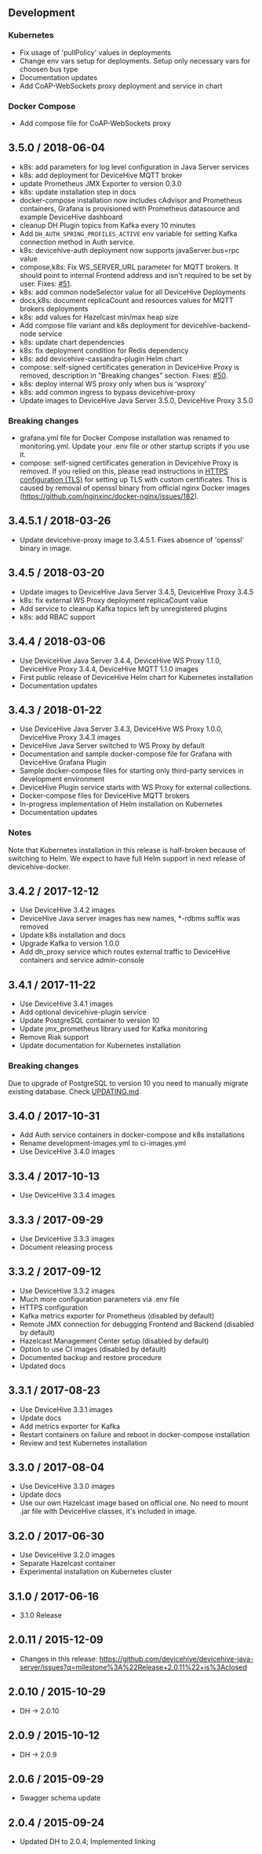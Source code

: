 ## Development

### Kubernetes
* Fix usage of 'pullPolicy' values in deployments
* Change env vars setup for deployments. Setup only necessary vars for choosen bus type
* Documentation updates
* Add CoAP-WebSockets proxy deployment and service in chart

### Docker Compose
* Add compose file for CoAP-WebSockets proxy

## 3.5.0 / 2018-06-04

* k8s: add parameters for log level configuration in Java Server services
* k8s: add deployment for DeviceHive MQTT broker
* update Prometheus JMX Exporter to version 0.3.0
* k8s: update installation step in docs
* docker-compose installation now includes cAdvisor and Prometheus containers, Grafana is provisioned with Prometheus datasource and example DeviceHive dashboard
* cleanup DH Plugin topics from Kafka every 10 minutes
* Add `DH_AUTH_SPRING_PROFILES_ACTIVE` env variable for setting Kafka connection method in Auth service.
* k8s: devicehive-auth deployment now supports javaServer.bus=rpc value
* compose,k8s: Fix WS_SERVER_URL parameter for MQTT brokers. It should point to internal Frontend address and isn't required to be set by user. Fixes: [#51](https://github.com/devicehive/devicehive-docker/issues/51).
* k8s: add common nodeSelector value for all DeviceHive Deployments
* docs,k8s: document replicaCount and resources values for MQTT brokers deployments
* k8s: add values for Hazelcast min/max heap size
* Add compose file variant and k8s deployment for devicehive-backend-node service
* k8s: update chart dependencies
* k8s: fix deployment condition for Redis dependency
* k8s: add devicehive-cassandra-plugin Helm chart
* compose: self-signed certificates generation in DeviceHive Proxy is removed, description in "Breaking changes" section. Fixes: [#50](https://github.com/devicehive/devicehive-docker/issues/50).
* k8s: deploy internal WS proxy only when bus is 'wsproxy'
* k8s: add common ingress to bypass devicehive-proxy
* Update images to DeviceHive Java Server 3.5.0, DeviceHive Proxy 3.5.0

### Breaking changes

* grafana.yml file for Docker Compose installation was renamed to monitoring.yml. Update your .env file or other startup scripts if you use it.
* compose: self-signed certificates generation in Devicehive Proxy is removed. If you relied on this, please read instructions in [HTTPS configuration (TLS)](rdbms-image/README.md#https-configuration-tls) for setting up TLS with custom certificates. This is caused by removal of openssl binary from official nginx Docker images (https://github.com/nginxinc/docker-nginx/issues/182).

## 3.4.5.1 / 2018-03-26

* Update devicehive-proxy image to 3.4.5.1. Fixes absence of 'openssl' binary in image.

## 3.4.5 / 2018-03-20

* Update images to DeviceHive Java Server 3.4.5, DeviceHive Proxy 3.4.5
* k8s: fix external WS Proxy deployment replicaCount value
* Add service to cleanup Kafka topics left by unregistered plugins
* k8s: add RBAC support

## 3.4.4 / 2018-03-06

* Use DeviceHive Java Server 3.4.4, DeviceHive WS Proxy 1.1.0, DeviceHive Proxy 3.4.4, DeviceHive MQTT 1.1.0 images
* First public release of DeviceHive Helm chart for Kubernetes installation
* Documentation updates

## 3.4.3 / 2018-01-22

* Use DeviceHive Java Server 3.4.3, DeviceHive WS Proxy 1.0.0, DeviceHive Proxy 3.4.3 images
* DeviceHive Java Server switched to WS Proxy by default
* Documentation and sample docker-compose file for Grafana with DeviceHive Grafana Plugin
* Sample docker-compose files for starting only third-party services in development environment
* DeviceHive Plugin service starts with WS Proxy for external collections.
* Docker-compose files for DeviceHive MQTT brokers
* In-progress implementation of Helm installation on Kubernetes
* Documentation updates

### Notes
Note that Kubernetes installation in this release is half-broken because of switching to Helm. We expect to have full Helm support in next release of devicehive-docker.

## 3.4.2 / 2017-12-12

* Use DeviceHive 3.4.2 images
* DeviceHive Java server images has new names, \*-rdbms suffix was removed
* Update k8s installation and docs
* Upgrade Kafka to version 1.0.0
* Add dh_proxy service which routes external traffic to DeviceHive containers and service admin-console

## 3.4.1 / 2017-11-22

* Use DeviceHive 3.4.1 images
* Add optional devicehive-plugin service
* Update PostgreSQL container to version 10
* Update jmx_prometheus library used for Kafka monitoring
* Remove Riak support
* Update documentation for Kubernetes installation

### Breaking changes
Due to upgrade of PostgreSQL to version 10 you need to manually migrate existing database. Check [UPDATING.md](rdbms-image/UPDATING.md).

## 3.4.0 / 2017-10-31

* Add Auth service containers in docker-compose and k8s installations
* Rename development-images.yml to ci-images.yml
* Use DeviceHive 3.4.0 images

## 3.3.4 / 2017-10-13

* Use DeviceHive 3.3.4 images

## 3.3.3 / 2017-09-29

* Use DeviceHive 3.3.3 images
* Document releasing process

## 3.3.2 / 2017-09-12

* Use DeviceHive 3.3.2 images
* Much more configuration parameters via .env file
* HTTPS configuration
* Kafka metrics exporter for Prometheus (disabled by default)
* Remote JMX connection for debugging Frontend and Backend (disabled by default)
* Hazelcast Management Center setup (disabled by default)
* Option to use CI images (disabled by default)
* Documented backup and restore procedure
* Updated docs 

## 3.3.1 / 2017-08-23

* Use DeviceHive 3.3.1 images
* Update docs
* Add metrics exporter for Kafka
* Restart containers on failure and reboot in docker-compose installation
* Review and test Kubernetes installation

## 3.3.0 / 2017-08-04

* Use DeviceHive 3.3.0 images
* Update docs
* Use our own Hazelcast image based on official one. No need to mount .jar file with DeviceHive classes, it's included in image.

## 3.2.0 / 2017-06-30

* Use DeviceHive 3.2.0 images
* Separate Hazelcast container
* Experimental installation on Kubernetes cluster

## 3.1.0 / 2017-06-16

* 3.1.0 Release

## 2.0.11 / 2015-12-09

* Changes in this release: https://github.com/devicehive/devicehive-java-server/issues?q=milestone%3A%22Release+2.0.11%22+is%3Aclosed

## 2.0.10 / 2015-10-29

* DH -> 2.0.10

## 2.0.9 / 2015-10-12

* DH -> 2.0.9

## 2.0.6 / 2015-09-29

* Swagger schema update

## 2.0.4 / 2015-09-24

* Updated DH to 2.0.4; Implemented linking

